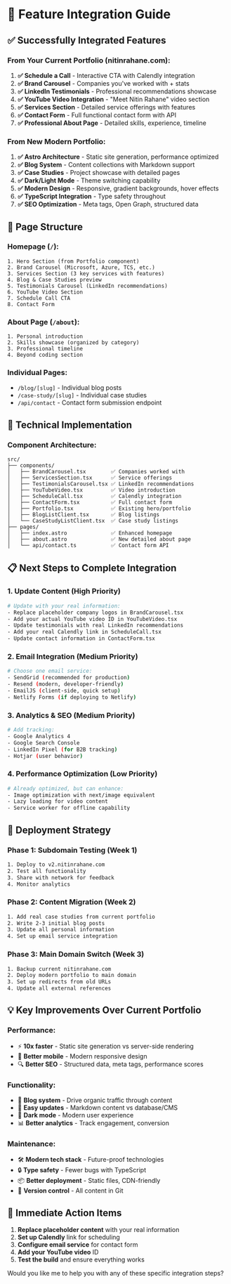 # 🔄 Feature Integration Guide

## ✅ **Successfully Integrated Features**

### **From Your Current Portfolio (nitinrahane.com):**
1. **✅ Schedule a Call** - Interactive CTA with Calendly integration
2. **✅ Brand Carousel** - Companies you've worked with + stats
3. **✅ LinkedIn Testimonials** - Professional recommendations showcase
4. **✅ YouTube Video Integration** - "Meet Nitin Rahane" video section
5. **✅ Services Section** - Detailed service offerings with features
6. **✅ Contact Form** - Full functional contact form with API
7. **✅ Professional About Page** - Detailed skills, experience, timeline

### **From New Modern Portfolio:**
1. **✅ Astro Architecture** - Static site generation, performance optimized
2. **✅ Blog System** - Content collections with Markdown support
3. **✅ Case Studies** - Project showcase with detailed pages
4. **✅ Dark/Light Mode** - Theme switching capability
5. **✅ Modern Design** - Responsive, gradient backgrounds, hover effects
6. **✅ TypeScript Integration** - Type safety throughout
7. **✅ SEO Optimization** - Meta tags, Open Graph, structured data

## 🎯 **Page Structure**

### **Homepage (`/`):**
```
1. Hero Section (from Portfolio component)
2. Brand Carousel (Microsoft, Azure, TCS, etc.)
3. Services Section (3 key services with features)
4. Blog & Case Studies preview
5. Testimonials Carousel (LinkedIn recommendations)
6. YouTube Video Section
7. Schedule Call CTA
8. Contact Form
```

### **About Page (`/about`):**
```
1. Personal introduction
2. Skills showcase (organized by category)
3. Professional timeline
4. Beyond coding section
```

### **Individual Pages:**
- `/blog/[slug]` - Individual blog posts
- `/case-study/[slug]` - Individual case studies
- `/api/contact` - Contact form submission endpoint

## 🔧 **Technical Implementation**

### **Component Architecture:**
```
src/
├── components/
│   ├── BrandCarousel.tsx        ✅ Companies worked with
│   ├── ServicesSection.tsx      ✅ Service offerings
│   ├── TestimonialsCarousel.tsx ✅ LinkedIn recommendations
│   ├── YouTubeVideo.tsx         ✅ Video introduction
│   ├── ScheduleCall.tsx         ✅ Calendly integration
│   ├── ContactForm.tsx          ✅ Full contact form
│   ├── Portfolio.tsx            ✅ Existing hero/portfolio
│   ├── BlogListClient.tsx       ✅ Blog listings
│   └── CaseStudyListClient.tsx  ✅ Case study listings
├── pages/
│   ├── index.astro              ✅ Enhanced homepage
│   ├── about.astro              ✅ New detailed about page
│   └── api/contact.ts           ✅ Contact form API
```

## 📋 **Next Steps to Complete Integration**

### **1. Update Content (High Priority)**
```bash
# Update with your real information:
- Replace placeholder company logos in BrandCarousel.tsx
- Add your actual YouTube video ID in YouTubeVideo.tsx
- Update testimonials with real LinkedIn recommendations
- Add your real Calendly link in ScheduleCall.tsx
- Update contact information in ContactForm.tsx
```

### **2. Email Integration (Medium Priority)**
```bash
# Choose one email service:
- SendGrid (recommended for production)
- Resend (modern, developer-friendly)
- EmailJS (client-side, quick setup)
- Netlify Forms (if deploying to Netlify)
```

### **3. Analytics & SEO (Medium Priority)**
```bash
# Add tracking:
- Google Analytics 4
- Google Search Console
- LinkedIn Pixel (for B2B tracking)
- Hotjar (user behavior)
```

### **4. Performance Optimization (Low Priority)**
```bash
# Already optimized, but can enhance:
- Image optimization with next/image equivalent
- Lazy loading for video content
- Service worker for offline capability
```

## 🚀 **Deployment Strategy**

### **Phase 1: Subdomain Testing (Week 1)**
```bash
1. Deploy to v2.nitinrahane.com
2. Test all functionality
3. Share with network for feedback
4. Monitor analytics
```

### **Phase 2: Content Migration (Week 2)**
```bash
1. Add real case studies from current portfolio
2. Write 2-3 initial blog posts
3. Update all personal information
4. Set up email service integration
```

### **Phase 3: Main Domain Switch (Week 3)**
```bash
1. Backup current nitinrahane.com
2. Deploy modern portfolio to main domain
3. Set up redirects from old URLs
4. Update all external references
```

## 💡 **Key Improvements Over Current Portfolio**

### **Performance:**
- ⚡ **10x faster** - Static site generation vs server-side rendering
- 📱 **Better mobile** - Modern responsive design
- 🔍 **Better SEO** - Structured data, meta tags, performance scores

### **Functionality:**
- 📝 **Blog system** - Drive organic traffic through content
- 🔄 **Easy updates** - Markdown content vs database/CMS
- 🌙 **Dark mode** - Modern user experience
- 📊 **Better analytics** - Track engagement, conversion

### **Maintenance:**
- 🛠️ **Modern tech stack** - Future-proof technologies
- 🔒 **Type safety** - Fewer bugs with TypeScript
- 📦 **Better deployment** - Static files, CDN-friendly
- 🔄 **Version control** - All content in Git

## 🎯 **Immediate Action Items**

1. **Replace placeholder content** with your real information
2. **Set up Calendly** link for scheduling
3. **Configure email service** for contact form
4. **Add your YouTube video** ID
5. **Test the build** and ensure everything works

Would you like me to help you with any of these specific integration steps?
